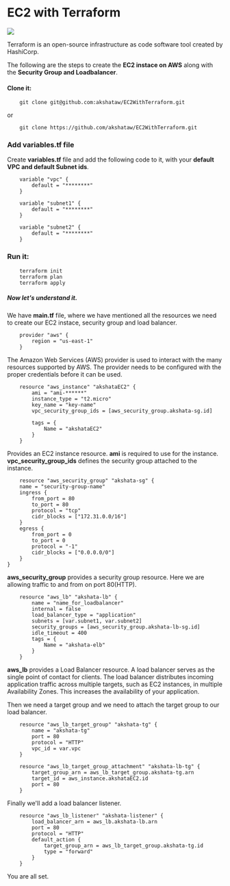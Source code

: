 # EC2 with Terraform

![](https://github.com/akshataw/EC2WithTerraform/images/terraform.png?raw=true)

Terraform is an open-source infrastructure as code software tool created by HashiCorp.

The following are the steps to create the **EC2 instace on AWS** along with the **Security Group and Loadbalancer**.

#### Clone it:
```
    git clone git@github.com:akshataw/EC2WithTerraform.git
```
or 
```
    git clone https://github.com/akshataw/EC2WithTerraform.git
```

### Add variables.tf file
Create **variables.tf** file and add the following code to it, with your **default VPC and default Subnet ids**.
```
    variable "vpc" {
        default = "********"
    }
    
    variable "subnet1" {
        default = "********"
    }

    variable "subnet2" {
        default = "********"
    }
```

### Run it:
```
    terraform init
    terraform plan
    terraform apply
```

##### ***Now let's understand it.***

We have **main.tf** file, where we have mentioned all the resources we need to create our EC2 instace, security group and load balancer.

```
    provider "aws" {
        region = "us-east-1"
    }
```
The Amazon Web Services (AWS) provider is used to interact with the many resources supported by AWS. The provider needs to be configured with the proper credentials before it can be used.

```
    resource "aws_instance" "akshataEC2" {
        ami = "ami-******"
        instance_type = "t2.micro"
        key_name = "key-name"
        vpc_security_group_ids = [aws_security_group.akshata-sg.id]
        
        tags = {
            Name = "akshataEC2"
        }
    }
```
Provides an EC2 instance resource.
**ami** is required to use for the instance.
**vpc_security_group_ids** defines the security group attached to the instance.

```
    resource "aws_security_group" "akshata-sg" {
    name = "security-group-name"
    ingress {
        from_port = 80
        to_port = 80
        protocol = "tcp"
        cidr_blocks = ["172.31.0.0/16"]
    }
    egress {
        from_port = 0
        to_port = 0
        protocol = "-1"
        cidr_blocks = ["0.0.0.0/0"]
    }
}
```
**aws_security_group** provides a security group resource.
Here we are allowing traffic to and from on port 80(HTTP).

```
    resource "aws_lb" "akshata-lb" {
        name = "name_for_loadbalancer"
        internal = false
        load_balancer_type = "application"
        subnets = [var.subnet1, var.subnet2]
        security_groups = [aws_security_group.akshata-lb-sg.id]
        idle_timeout = 400
        tags = {
            Name = "akshata-elb"
        }
    }
```
**aws_lb** provides a Load Balancer resource. A load balancer serves as the single point of contact for clients. The load balancer distributes incoming application traffic across multiple targets, such as EC2 instances, in multiple Availability Zones. This increases the availability of your application.

Then we need a target group and we need to attach the target group to our load balancer.
```
    resource "aws_lb_target_group" "akshata-tg" {
        name = "akshata-tg"
        port = 80
        protocol = "HTTP"
        vpc_id = var.vpc
    }
    
    resource "aws_lb_target_group_attachment" "akshata-lb-tg" {
        target_group_arn = aws_lb_target_group.akshata-tg.arn
        target_id = aws_instance.akshataEC2.id
        port = 80
    }
```
Finally we'll add a load balancer listener.
```
    resource "aws_lb_listener" "akshata-listener" {
        load_balancer_arn = aws_lb.akshata-lb.arn
        port = 80
        protocol = "HTTP"
        default_action {
            target_group_arn = aws_lb_target_group.akshata-tg.id
            type = "forward"
        }
    }
```

You are all set.
